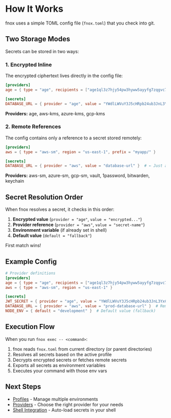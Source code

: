 # How It Works

fnox uses a simple TOML config file (`fnox.toml`) that you check into git.

## Two Storage Modes

Secrets can be stored in two ways:

### 1. Encrypted Inline

The encrypted ciphertext lives directly in the config file:

```toml
[providers]
age = { type = "age", recipients = ["age1ql3z7hjy54pw3hyww5ayyfg7zqgvc7w3j2elw8zmrj2kg5sfn9aqmcac8p"] }

[secrets]
DATABASE_URL = { provider = "age", value = "YWdlLWVuY3J5cHRpb24ub3JnL3YxCi0+IHNjcnlwdC4uLg==" }  # ← encrypted, safe to commit
```

**Providers:** age, aws-kms, azure-kms, gcp-kms

### 2. Remote References

The config contains only a reference to a secret stored remotely:

```toml
[providers]
aws = { type = "aws-sm", region = "us-east-1", prefix = "myapp/" }

[secrets]
DATABASE_URL = { provider = "aws", value = "database-url" }  # ← Just a reference, actual secret in AWS
```

**Providers:** aws-sm, azure-sm, gcp-sm, vault, 1password, bitwarden, keychain

## Secret Resolution Order

When fnox resolves a secret, it checks in this order:

1. **Encrypted value** (`provider = "age"`, `value = "encrypted..."`)
2. **Provider reference** (`provider = "aws"`, `value = "secret-name"`)
3. **Environment variable** (if already set in shell)
4. **Default value** (`default = "fallback"`)

First match wins!

## Example Config

```toml
# Provider definitions
[providers]
age = { type = "age", recipients = ["age1ql3z7hjy54pw3hyww5ayyfg7zqgvc7w3j2elw8zmrj2kg5sfn9aqmcac8p"] }
aws = { type = "aws-sm", region = "us-east-1" }

[secrets]
JWT_SECRET = { provider = "age", value = "YWdlLWVuY3J5cHRpb24ub3JnL3YxCi0+IHNjcnlwdC4uLg==" }  # Encrypted secret (in git)
DATABASE_URL = { provider = "aws", value = "prod-database-url" }  # Remote secret (in AWS)
NODE_ENV = { default = "development" }  # Default value (fallback)
```

## Execution Flow

When you run `fnox exec -- <command>`:

1. fnox reads `fnox.toml` from current directory (or parent directories)
2. Resolves all secrets based on the active profile
3. Decrypts encrypted secrets or fetches remote secrets
4. Exports all secrets as environment variables
5. Executes your command with those env vars

## Next Steps

- [Profiles](/guide/profiles) - Manage multiple environments
- [Providers](/providers/overview) - Choose the right provider for your needs
- [Shell Integration](/guide/shell-integration) - Auto-load secrets in your shell
